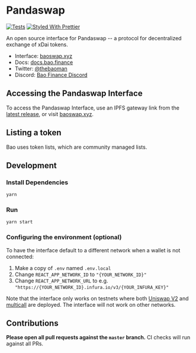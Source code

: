 # Pandaswap

[![Tests](https://github.com/Uniswap/uniswap-interface/workflows/Tests/badge.svg)](https://github.com/Uniswap/uniswap-interface/actions?query=workflow%3ATests)
[![Styled With Prettier](https://img.shields.io/badge/code_style-prettier-ff69b4.svg)](https://prettier.io/)

An open source interface for Pandaswap -- a protocol for decentralized exchange of xDai tokens.

- Interface: [baoswap.xyz](https://pandaswap.xyz/)
- Docs: [docs.bao.finance](https://docs.bao.finance)
- Twitter: [@thebaoman](https://twitter.com/thebaoman)
- Discord: [Bao Finance Discord](https://discord.gg/BW3P62vJXT)

## Accessing the Pandaswap Interface

To access the Pandaswap Interface, use an IPFS gateway link from the
[latest release](https://github.com/1Hive/uniswap-interface/releases/latest),
or visit [baoswap.xyz](https://baoswap.xyz).

## Listing a token

Bao uses token lists, which are community managed lists.

## Development

### Install Dependencies

```bash
yarn
```

### Run

```bash
yarn start
```

### Configuring the environment (optional)

To have the interface default to a different network when a wallet is not connected:

1. Make a copy of `.env` named `.env.local`
2. Change `REACT_APP_NETWORK_ID` to `"{YOUR_NETWORK_ID}"`
3. Change `REACT_APP_NETWORK_URL` to e.g. `"https://{YOUR_NETWORK_ID}.infura.io/v3/{YOUR_INFURA_KEY}"`

Note that the interface only works on testnets where both
[Uniswap V2](https://uniswap.org/docs/v2/smart-contracts/factory/) and
[multicall](https://github.com/makerdao/multicall) are deployed.
The interface will not work on other networks.

## Contributions

**Please open all pull requests against the `master` branch.**
CI checks will run against all PRs.
